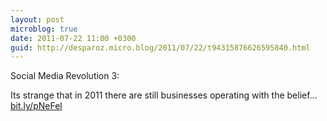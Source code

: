 ```yaml
---
layout: post
microblog: true
date: 2011-07-22 11:00 +0300
guid: http://desparoz.micro.blog/2011/07/22/t94315876626595840.html
---
```

Social Media Revolution 3: 

Its strange that in 2011 there are still businesses operating with the belief... [bit.ly/pNeFel](http://bit.ly/pNeFel)
